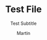 ---
layout: post
title: 'Test File'
subtitle: 'Test Subtitle'
author: 'Martin'
header_image: URL
---